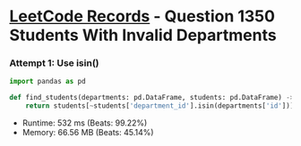 # [LeetCode Records](../../README.md) - Question 1350 Students With Invalid Departments

### Attempt 1: Use isin()
```py
import pandas as pd

def find_students(departments: pd.DataFrame, students: pd.DataFrame) -> pd.DataFrame:
    return students[~students['department_id'].isin(departments['id'])][['id', 'name']]
```
- Runtime: 532 ms (Beats: 99.22%)
- Memory: 66.56 MB (Beats: 45.14%)

<br>
